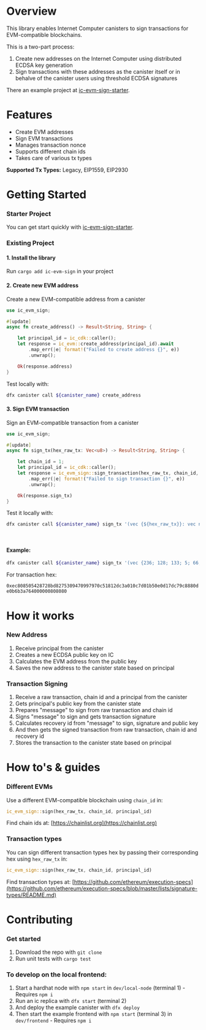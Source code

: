 
# Overview
This library enables Internet Computer canisters to sign transactions for EVM-compatible blockchains.

This is a two-part process:

1. Create new addresses on the Internet Computer using distributed ECDSA  key generation
2. Sign transactions with these addresses as the canister itself or in behalve of the canister users using threshold ECDSA signatures

There an example project at [ic-evm-sign-starter](https://github.com/nikolas-con/ic-evm-sign-starter).

# Features
- Create EVM addresses
- Sign EVM transactions
- Manages transaction nonce
- Supports different chain ids
- Takes care of various tx types

**Supported Tx Types:** Legacy, EIP1559, EIP2930

# Getting Started

### Starter Project 

You can get start quickly with [ic-evm-sign-starter](https://github.com/nikolas-con/ic-evm-sign-starter).

### Existing Project

#### 1. Install the library 

Run `cargo add ic-evm-sign` in your project

#### 2. Create new EVM address

Create a new EVM-compatible address from a canister

```rust
use ic_evm_sign;

#[update]
async fn create_address() -> Result<String, String> {

    let principal_id = ic_cdk::caller();
    let response = ic_evm::create_address(principal_id).await
        .map_err(|e| format!("Failed to create address {}", e))
        .unwrap();

    Ok(response.address)
}
```

Test locally with:

```sh
dfx canister call ${canister_name} create_address
```

#### 3. Sign EVM transaction

Sign an EVM-compatible transaction from a canister

```rust
use ic_evm_sign;

#[update]
async fn sign_tx(hex_raw_tx: Vec<u8>) -> Result<String, String> {

    let chain_id = 1;
    let principal_id = ic_cdk::caller();
    let response = ic_evm_sign::sign_transaction(hex_raw_tx, chain_id, principal_id).await
        .map_err(|e| format!("Failed to sign transaction {}", e))
        .unwrap();

    Ok(response.sign_tx)
}
```

Test it locally with:

```sh
dfx canister call ${canister_name} sign_tx '(vec {${hex_raw_tx}}: vec nat8)'
```

<br/>

#### Example:

```sh
dfx canister call ${canister_name} sign_tx '(vec {236; 128; 133; 5; 66; 135; 40; 189; 130; 117; 48; 148; 112; 153; 121; 112; 197; 24; 18; 220; 58; 1; 12; 125; 1; 181; 14; 13; 23; 220; 121; 200; 136; 13; 224; 182; 179; 167; 100; 0; 0; 0; 128; 128; 128}: vec nat8)'
```

For transaction hex: 

`0xec808505428728bd8275309470997970c51812dc3a010c7d01b50e0d17dc79c8880de0b6b3a764000000808080`

# How it works

### New Address

1. Receive principal from the canister
2. Creates a new ECDSA public key on IC
3. Calculates the EVM address from the public key
4. Saves the new address to the canister state based on principal

### Transaction Signing

1. Receive a raw transaction, chain id and a principal from the canister
2. Gets principal's public key from the canister state
3. Prepares "message" to sign from raw transaction and chain id
4. Signs "message" to sign and gets transaction signature
5. Calculates recovery id from "message" to sign, signature and public key
6. And then gets the signed transaction from raw transaction, chain id and recovery id
7. Stores the transaction to the canister state based on principal

# How to's & guides

### Different EVMs

Use a different EVM-compatible blockchain using `chain_id` in:

```rust
ic_evm_sign::sign(hex_raw_tx, chain_id, principal_id)
```

Find chain ids at: [https://chainlist.org](https://chainlist.org)

### Transaction types

You can sign different transaction types hex by passing their corresponding hex using `hex_raw_tx` in:

```rust
ic_evm_sign::sign(hex_raw_tx, chain_id, principal_id)
```

Find transaction types at: [https://github.com/ethereum/execution-specs](https://github.com/ethereum/execution-specs/blob/master/lists/signature-types/README.md)

# Contributing

### Get started

1. Download the repo with `git clone`
2. Run unit tests with `cargo test`

### To develop on the local frontend:

1. Start a hardhat node with `npm start` in `dev/local-node` (terminal 1) - Requires `npm i`
2. Run an ic replica with `dfx start` (terminal 2)
3. And deploy the example canister with `dfx deploy`
4. Then start the example frontend with `npm start` (terminal 3) in `dev/frontend` - Requires `npm i`


